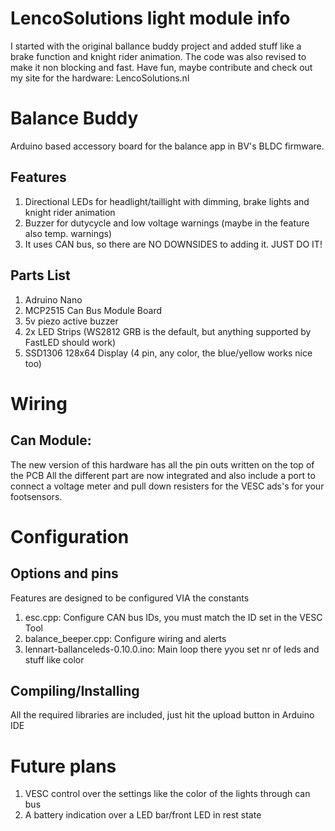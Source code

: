 # LencoSolutions light module info
I started with the original ballance buddy project and added stuff like a brake function and knight rider animation.
The code was also revised to make it non blocking and fast.
Have fun, maybe contribute and check out my site for the hardware: LencoSolutions.nl



# Balance Buddy
Arduino based accessory board for the balance app in BV's BLDC firmware.

## Features
1. Directional LEDs for headlight/taillight with dimming, brake lights and knight rider animation
1. Buzzer for dutycycle and low voltage warnings (maybe in the feature also temp. warnings)
1. It uses CAN bus, so there are NO DOWNSIDES to adding it. JUST DO IT!

## Parts List
1. Adruino Nano
1. MCP2515 Can Bus Module Board
1. 5v piezo active buzzer
1. 2x LED Strips (WS2812 GRB is the default, but anything supported by FastLED should work)
1. SSD1306 128x64 Display (4 pin, any color, the blue/yellow works nice too)

# Wiring
## Can Module: 
The new version of this hardware has all the pin outs written on the top of the PCB
All the different part are now integrated and also include a port to connect a voltage meter and pull down resisters for the VESC ads's for your footsensors.

# Configuration
## Options and pins
Features are designed to be configured VIA the constants
1. esc.cpp: Configure CAN bus IDs, you must match the ID set in the VESC Tool
1. balance_beeper.cpp: Configure wiring and alerts
1. lennart-ballanceleds-0.10.0.ino: Main loop there yyou set nr of leds and stuff like color


## Compiling/Installing
All the required libraries are included, just hit the upload button in Arduino IDE

# Future plans
1. VESC control over the settings like the color of the lights through can bus
1. A battery indication over a LED bar/front LED in rest state